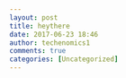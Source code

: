 ```yaml
---
layout: post
title: heythere
date: 2017-06-23 18:46
author: techenomics1
comments: true
categories: [Uncategorized]
---
```

